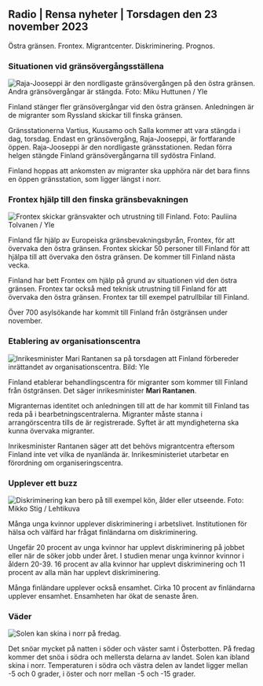 ## Radio \| Rensa nyheter \| Torsdagen den 23 november 2023

Östra gränsen. Frontex. Migrantcenter. Diskriminering. Prognos.

### Situationen vid gränsövergångsställena

![Raja-Jooseppi är den nordligaste gränsövergången på den östra gränsen. Andra gränsövergångar är stängda. Foto: Miku Huttunen / Yle](https://images.cdn.yle.fi/image/upload/c_crop,h_3216,w_5712,x_0,y_421/ar_1.7777777777777777,c_fill,g_faces,h_6270,0dprpq_auto:eco/f_auto/fl_lossy/v1700751077/39-1205645655f665a86285)

Finland stänger fler gränsövergångar vid den östra gränsen. Anledningen är de migranter som Ryssland skickar till finska gränsen.

Gränsstationerna Vartius, Kuusamo och Salla kommer att vara stängda i dag, torsdag. Endast en gränsövergång, Raja-Jooseppi, är fortfarande öppen. Raja-Jooseppi är den nordligaste gränsstationen. Redan förra helgen stängde Finland gränsövergångarna till sydöstra Finland.

Finland hoppas att ankomsten av migranter ska upphöra när det bara finns en öppen gränsstation, som ligger längst i norr.

### Frontex hjälp till den finska gränsbevakningen

![Frontex skickar gränsvakter och utrustning till Finland. Foto: Pauliina Tolvanen / Yle](https://images.cdn.yle.fi/image/upload/c_crop,h_1080,w_1919,x_0,y_0/ar_1.7777777777777777,c_fill,g_faces,h_6275,0_pr/wdprq_auto:eco/f_auto/fl_lossy/v1663055873/39-100697563203716d9ecd)

Finland får hjälp av Europeiska gränsbevakningsbyrån, Frontex, för att övervaka den östra gränsen. Frontex skickar 50 personer till Finland för att hjälpa till att övervaka den östra gränsen. De kommer till Finland nästa vecka.

Finland har bett Frontex om hjälp på grund av situationen vid den östra gränsen. Frontex tar också med teknisk utrustning till Finland för att övervaka den östra gränsen. Frontex tar till exempel patrullbilar till Finland.

Över 700 asylsökande har kommit till Finland från östgränsen under november.

### Etablering av organisationscentra

![Inrikesminister Mari Rantanen sa på torsdagen att Finland förbereder inrättandet av organisationscentra. Bild: Yle](https://images.cdn.yle.fi/image/upload/c_crop,h_1080,w_1919,x_0,y_0/ar_1.77777777777777777,c_fill,g_faces,h_675,w_1200:ep/qr/f_auto/fl_lossy/v1700721586/39-1205201655eed1e81849)

Finland etablerar behandlingscentra för migranter som kommer till Finland från östgränsen. Det säger inrikesminister **Mari Rantanen**.

Migranternas identitet och anledningen till att de har kommit till Finland tas reda på i bearbetningscentralerna. Migranter måste stanna i arrangörscentra tills de är registrerade. Syftet är att myndigheterna ska kunna övervaka migranter.

Inrikesminister Rantanen säger att det behövs migrantcentra eftersom Finland inte vet vilka de nyanlända är. Inrikesministeriet utarbetar en förordning om organiseringscentra.

### Upplever ett buzz

![Diskriminering kan bero på till exempel kön, ålder eller utseende. Foto: Mikko Stig / Lehtikuva](https://images.cdn.yle.fi/image/upload/c_crop,h_2394,w_4256,x_0,y_110/ar_1.77777777777777777,c_fill,g_faces,w_p_00,h_p_00,h_p_00,h_p/r.q_auto:eco/f_auto/fl_lossy/v1700718446/39-1205193655ee719688c7)

Många unga kvinnor upplever diskriminering i arbetslivet. Institutionen för hälsa och välfärd har frågat finländarna om diskriminering.

Ungefär 20 procent av unga kvinnor har upplevt diskriminering på jobbet eller när de söker jobb under året. I studien menar unga kvinnor kvinnor i åldern 20-39. 16 procent av alla kvinnor har upplevt diskriminering och 11 procent av alla män har upplevt diskriminering.

Många finländare upplever också ensamhet. Cirka 10 procent av finländarna upplever ensamhet. Ensamheten har ökat de senaste åren.

### Väder

![Solen kan skina i norr på fredag.](https://images.cdn.yle.fi/image/upload/c_crop,h_1080,w_1919,x_0,y_0/ar_1.77777777777777777,c_fill,g_faces,h_67w_1200/dpr_1.0/q_auto:eco/f_auto/fl_lossy/v1700752778/39-1205671655f6d69ed984)

Det snöar mycket på natten i söder och väster samt i Österbotten. På fredag kommer det snöa i södra och mellersta delarna av landet. Solen kan ibland skina i norr. Temperaturen i södra och västra delen av landet ligger mellan -5 och 0 grader, i öster och norr mellan -5 och -15 grader.
